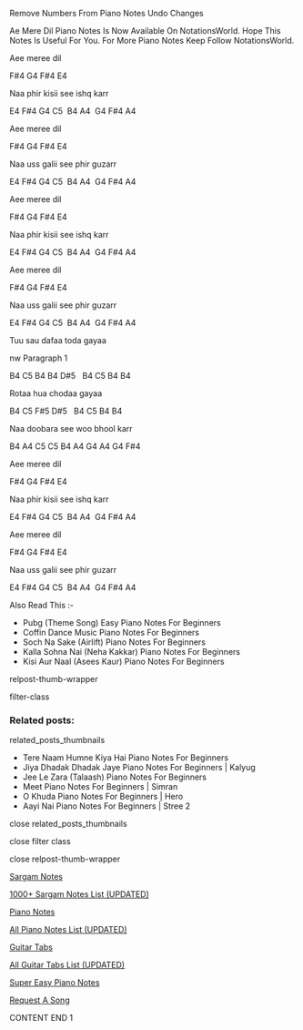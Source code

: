 
Remove Numbers From Piano Notes
Undo Changes

Ae Mere Dil Piano Notes Is Now Available On NotationsWorld. Hope This Notes Is Useful For You. For More Piano Notes Keep Follow NotationsWorld.

Aee meree dil

F#4 G4 F#4 E4

Naa phir kisii see ishq karr

E4 F#4 G4 C5  B4 A4  G4 F#4 A4

Aee meree dil

F#4 G4 F#4 E4

Naa uss galii see phir guzarr

E4 F#4 G4 C5  B4 A4  G4 F#4 A4

Aee meree dil

F#4 G4 F#4 E4

Naa phir kisii see ishq karr

E4 F#4 G4 C5  B4 A4  G4 F#4 A4

Aee meree dil

F#4 G4 F#4 E4

Naa uss galii see phir guzarr

E4 F#4 G4 C5  B4 A4  G4 F#4 A4

Tuu sau dafaa toda gayaa

nw Paragraph 1

B4 C5 B4 B4 D#5   B4 C5 B4 B4

Rotaa hua chodaa gayaa

B4 C5 F#5 D#5   B4 C5 B4 B4

Naa doobara see woo bhool karr

B4 A4 C5 C5 B4 A4 G4 A4 G4 F#4

Aee meree dil

F#4 G4 F#4 E4

Naa phir kisii see ishq karr

E4 F#4 G4 C5  B4 A4  G4 F#4 A4

Aee meree dil

F#4 G4 F#4 E4

Naa uss galii see phir guzarr

E4 F#4 G4 C5  B4 A4  G4 F#4 A4

Also Read This :-

* Pubg (Theme Song) Easy Piano Notes For Beginners
* Coffin Dance Music Piano Notes For Beginners
* Soch Na Sake (Airlift) Piano Notes For Beginners
* Kalla Sohna Nai (Neha Kakkar) Piano Notes For Beginners
* Kisi Aur Naal (Asees Kaur) Piano Notes For Beginners

relpost-thumb-wrapper

filter-class

### Related posts:

related_posts_thumbnails

* Tere Naam Humne Kiya Hai Piano Notes For Beginners
* Jiya Dhadak Dhadak Jaye Piano Notes For Beginners | Kalyug
* Jee Le Zara (Talaash) Piano Notes For Beginners
* Meet Piano Notes For Beginners | Simran
* O Khuda Piano Notes For Beginners | Hero
* Aayi Nai Piano Notes For Beginners | Stree 2

close related_posts_thumbnails

close filter class

close relpost-thumb-wrapper

[Sargam Notes](https://www.notationsworld.com/sargam-notes.html)

[1000+ Sargam Notes List (UPDATED)](https://www.notationsworld.com/all-songs-list-sargam-notes.html)

[Piano Notes](https://www.notationsworld.com/piano-notes.html)

[All Piano Notes List (UPDATED)](https://www.notationsworld.com/all-songs-list-piano-notes.html)

[Guitar Tabs](https://www.notationsworld.com/guitar-tabs.html)

[All Guitar Tabs List (UPDATED)](https://www.notationsworld.com/all-songs-list-guitar-tabs.html)

[Super Easy Piano Notes](https://studywall.in/)

[Request A Song](https://www.notationsworld.com/request-a-song.html)

CONTENT END 1

